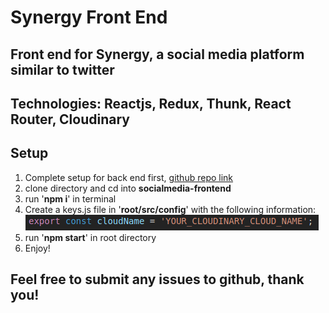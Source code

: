 # Synergy Front End

## Front end for Synergy, a social media platform similar to twitter

## **Technologies**: Reactjs, Redux, Thunk, React Router, Cloudinary

## Setup

1. Complete setup for back end first, [github repo link](https://github.com/rakane/SocialMediaBackEnd)
2. clone directory and cd into **socialmedia-frontend**
3. run '**npm i**' in terminal
4. Create a keys.js file in '**root/src/config**' with the following information: ![alt text](./readme-assets/READMEkeysjs.png)
5. run '**npm start**' in root directory
6. Enjoy!

## Feel free to submit any issues to github, thank you!

